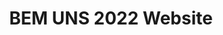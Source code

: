 ---
title: BEM UNS 2022 Website
thumbnail: /assets/img/projects/bemuns2022_350w.webp
technologies: [nuxtjs, tailwindcss, directus]
liveUrl: https://bemuns.org
demoUrl: 
---